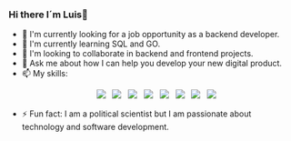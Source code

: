 ### Hi there I´m Luis👋


- 🔭 I'm currently looking for a job opportunity as a backend developer.
- 🌱 I'm currently learning SQL and GO.
- 👯 I'm looking to collaborate in backend and frontend projects.
- 💬 Ask me about how I can help you develop your new digital product.
- 📫 My skills: 
     <p align='center'>
  <img src="https://img.shields.io/badge/javascript%20-%23F7DF1E.svg?&style=for-the-badge&logo=javascript&logoColor=white" />&nbsp;&nbsp;
   <img src="https://img.shields.io/badge/typescript%20-%23000.svg?&style=for-the-badge&logo=typescript&logoColor=white" />&nbsp;&nbsp;
  <img src="https://img.shields.io/badge/react%20-%2361DAFB.svg?&style=for-the-badge&logo=react&logoColor=white" />&nbsp;&nbsp;
  <img src="https://img.shields.io/badge/python%20-%23000.svg?&style=for-the-badge&logo=python&logoColor=white" />&nbsp;&nbsp;
  <img src="https://img.shields.io/badge/docker%20-%23016B93.svg?&style=for-the-badge&logo=docker&logoColor=white" />&nbsp;&nbsp;
  <img src="https://img.shields.io/badge/git%20-%23F05133.svg?&style=for-the-badge&logo=git&logoColor=white" />&nbsp;&nbsp;
   <img src="https://img.shields.io/badge/go%20-%23000.svg?&style=for-the-badge&logo=go&logoColor=white" />&nbsp;&nbsp;
  <img src="https://img.shields.io/badge/mysql%20-%23016B93.svg?&style=for-the-badge&logo=mysql&logoColor=white" />&nbsp;&nbsp;
  
    
</p>  

  
- ⚡ Fun fact: I am a political scientist but I am passionate about technology and software development. 
